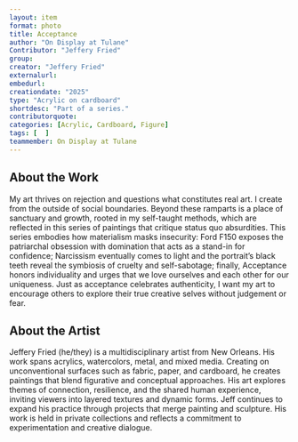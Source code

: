 ```yaml
---
layout: item
format: photo
title: Acceptance
author: "On Display at Tulane"
Contributor: "Jeffery Fried"
group: 
creator: "Jeffery Fried"
externalurl: 
embedurl: 
creationdate: "2025"
type: "Acrylic on cardboard"
shortdesc: "Part of a series."
contributorquote: 
categories: [Acrylic, Cardboard, Figure]
tags: [  ]
teammember: On Display at Tulane
---
```


## About the Work

My art thrives on rejection and questions what constitutes real art. I create from the outside of social boundaries. Beyond these ramparts is a place of sanctuary and growth, rooted in my self-taught methods, which are reflected in this series of paintings that critique status quo absurdities. This series embodies how materialism masks insecurity: Ford F150 exposes the patriarchal obsession with domination that acts as a stand-in for confidence; Narcissism eventually comes to light and the portrait’s black teeth reveal the symbiosis of cruelty and self-sabotage; finally, Acceptance honors individuality and urges that we love ourselves and each other for our uniqueness. Just as acceptance celebrates authenticity, I want my art to encourage others to explore their true creative selves without judgement or fear.

## About the Artist

Jeffery Fried (he/they) is a multidisciplinary artist from New Orleans. His work spans acrylics, watercolors, metal, and mixed media. Creating on unconventional surfaces such as fabric, paper, and cardboard, he creates paintings that blend figurative and conceptual approaches. His art explores themes of connection, resilience, and the shared human experience, inviting viewers into layered textures and dynamic forms. Jeff continues to expand his practice through projects that merge painting and sculpture. His work is held in private collections and reflects a commitment to experimentation and creative dialogue. 
